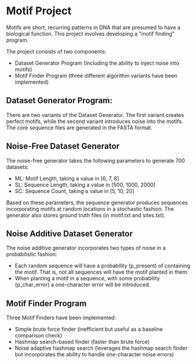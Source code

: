 # Motif Project

Motifs are short, recurring patterns in DNA that are presumed to have a biological function. This project involves developing a "motif finding" program.

The project consists of two components:
- Dataset Generator Program (Including the ability to inject noise into motifs)
- Motif Finder Program (three different algorithm variants have been implemented)


## Dataset Generator Program:
There are two variants of the Dataset Generator. The first variant creates perfect motifs, while the second variant introduces noise into the motifs.
The core sequence files are generated in the FASTA format.

## Noise-Free Dataset Generator
The noise-free generator takes the following parameters to generate 700 datasets:
- ML: Motif Length, taking a value in [6, 7, 8]
- SL: Sequence Length, taking a value in [500, 1000, 2000]
- SC: Sequence Count, taking a value in [5, 10, 20]

Based on these parameters, the sequence generator produces sequences incorporating motifs at random locations in a stochastic fashion. The generator also stores ground truth files (in motif.txt and sites.txt).

## Noise Additive Dataset Generator
The noise additive generator incorporates two types of noise in a probabilistic fashion:
- Each random sequence will have a probability (p_present) of containing the motif. That is, not all sequences will have the motif planted in them.
- When planting a motif in a sequence, with some probability (p_char_error) a one-character error will be introduced. 


## Motif Finder Program
Three Motif Finders have been implemented:
- Simple brute force finder (inefficient but useful as a baseline comparison check)
- Hashmap search-based finder (faster than brute force)
- Noise adaptive hashmap search (leverages the hashmap search finder but incorporates the ability to handle one-character noise errors)
    
